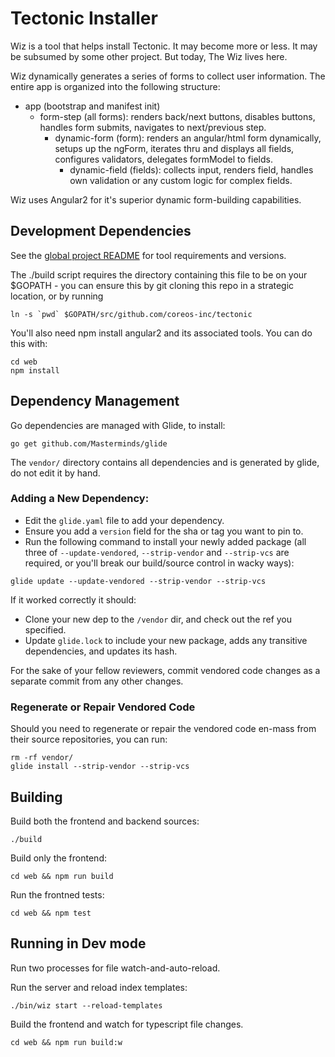 # Tectonic Installer

Wiz is a tool that helps install Tectonic. It may become more or less. It may be subsumed by some other project. But today, The Wiz lives here.

Wiz dynamically generates a series of forms to collect user information.
The entire app is organized into the following structure:

- app (bootstrap and manifest init)
  - form-step (all forms): renders back/next buttons, disables buttons, handles form submits, navigates to next/previous step.
    - dynamic-form (form): renders an angular/html form dynamically, setups up the ngForm, iterates thru and displays all fields, configures validators, delegates formModel to fields.
      - dynamic-field (fields): collects input, renders field, handles own validation or any custom logic for complex fields.

Wiz uses Angular2 for it's superior dynamic form-building capabilities.

## Development Dependencies

See the [global project README](../README.md) for tool requirements and versions.

The ./build script requires the directory containing this file to be
on your $GOPATH - you can ensure this by git cloning this repo in a
strategic location, or by running
```
ln -s `pwd` $GOPATH/src/github.com/coreos-inc/tectonic
```

You'll also need npm install angular2 and its associated tools. You
can do this with:
```
cd web
npm install
```

## Dependency Management

Go dependencies are managed with Glide, to install:
```
go get github.com/Masterminds/glide
```

The `vendor/` directory contains all dependencies and is generated by glide, do not edit it by hand.

### Adding a New Dependency:

- Edit the `glide.yaml` file to add your dependency.
- Ensure you add a `version` field for the sha or tag you want to pin to.
- Run the following command to install your newly added package (all three of `--update-vendored`, `--strip-vendor` and `--strip-vcs` are required, or you'll break our build/source control in wacky ways):
```
glide update --update-vendored --strip-vendor --strip-vcs
```

If it worked correctly it should:
- Clone your new dep to the `/vendor` dir, and check out the ref you specified.
- Update `glide.lock` to include your new package, adds any transitive dependencies, and updates its hash.

For the sake of your fellow reviewers, commit vendored code changes as a separate commit from any other changes.

### Regenerate or Repair Vendored Code

Should you need to regenerate or repair the vendored code en-mass from their source repositories, you can run:
```
rm -rf vendor/
glide install --strip-vendor --strip-vcs
```

## Building

Build both the frontend and backend sources:
```
./build
```

Build only the frontend:
```
cd web && npm run build
```

Run the frontned tests:
```
cd web && npm test
```

## Running in Dev mode

Run two processes for file watch-and-auto-reload.

Run the server and reload index templates:
```
./bin/wiz start --reload-templates
```

Build the frontend and watch for typescript file changes.
```
cd web && npm run build:w
```
